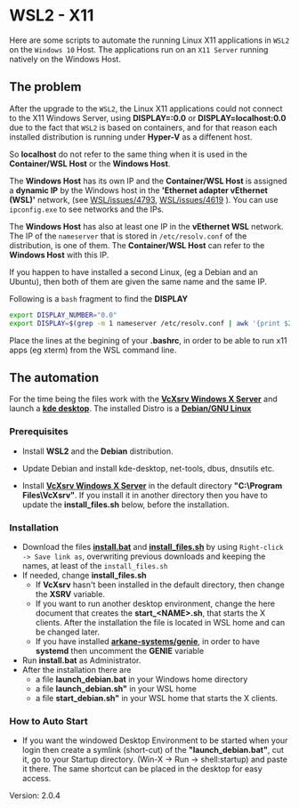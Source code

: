 # WSL2 - X11

Here are some scripts to automate the running Linux X11 applications in `WSL2` on the `Windows 10` Host. The applications run on an `X11 Server` running natively on the Windows Host.

## The problem

After the upgrade to the `WSL2`, the Linux X11 applications could not connect to the X11 Windows Server, using **DISPLAY=:0.0** or **DISPLAY=localhost:0.0** due to the fact that `WSL2` is based on containers, and for that reason each installed distribution is running under **Hyper-V** as a diffenent host.

So **localhost** do not refer to the same thing when it is used in the **Container/WSL Host** or the **Windows Host**.

The **Windows Host** has its own IP and the **Container/WSL Host** is assigned a **dynamic IP** by the Windows host in the **'Ethernet adapter vEthernet (WSL)'** network, (see [WSL/issues/4793](https://github.com/microsoft/WSL/issues/4793#issuecomment-577232999), [WSL/issues/4619](https://github.com/microsoft/WSL/issues/4619) ). You can use `ipconfig.exe` to see networks and the IPs.

The **Windows Host** has also at least one IP in the **vEthernet WSL** network. The IP of the `nameserver` that is stored in `/etc/resolv.conf` of the distribution, is one of them. The **Container/WSL Host** can refer to the **Windows Host** with this IP.

If you happen to have installed a second Linux, (eg a Debian and an Ubuntu), then both of them are given the same name and the same IP.

Following is a `bash` fragment to find the **DISPLAY**

```bash
export DISPLAY_NUMBER="0.0"
export DISPLAY=$(grep -m 1 nameserver /etc/resolv.conf | awk '{print $2}'):$DISPLAY_NUMBER
```

Place the lines at the begining of your **.bashrc**, in order to be able to run x11 apps (eg xterm) from the WSL command line.

## The automation

For the time being the files work with the **[VcXsrv Windows X Server](https://sourceforge.net/projects/vcxsrv/)**
and launch a **[kde desktop](https://kde.org/)**. The installed Distro is a **[Debian/GNU Linux](https://www.debian.org/)**

### Prerequisites

+ Install **WSL2** and the **Debian** distribution.
+ Update Debian and install kde-desktop, net-tools, dbus, dnsutils etc.

+ Install **[VcXsrv Windows X Server](https://sourceforge.net/projects/vcxsrv/)** in the default directory **"C:\Program Files\VcXsrv"**. If you install it in another directory then you have to update the **install_files.sh** below, before the installation.

### Installation

+ Download the files **[install.bat](https://github.com/famelis/wsl2-x11/raw/master/install.bat)** and **[install_files.sh](https://github.com/famelis/wsl2-x11/raw/master/install_files.sh)** by using `Right-click -> Save link as`, overwriting previous downloads and keeping the names, at least of the `install_files.sh`
+ If needed, change **install_files.sh**
  + If **VcXsrv** hasn't been installed in the default directory, then change the **XSRV** variable.
  + If you want to run another desktop environment, change the here document that creates the **start_\<NAME>.sh**, that starts the X clients. After the installation the file is located in WSL home and can be changed later.
  + If you have installed **[arkane-systems/genie](https://github.com/arkane-systems/genie)**, in order to have **systemd** then uncomment the **GENIE** variable
+ Run **install.bat** as Administrator.
+ After the installation there are
  + a file **launch_debian.bat** in your Windows home directory
  + a file **launch_debian.sh"** in your WSL home
  + a file **start_debian.sh"** in your WSL home that starts the X clients.

### How to Auto Start

+ If you want the windowed Desktop Environment to be started when your login then create a symlink (short-cut) of the **"launch_debian.bat"**, cut it, go to your Startup directory. (Win-X -> Run -> shell:startup) and paste it there. The same shortcut can be placed in the desktop for easy access.

Version: 2.0.4
